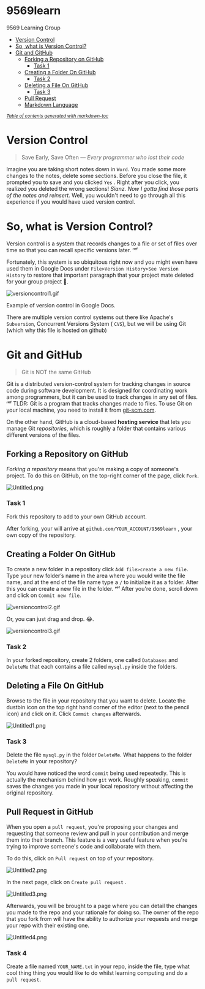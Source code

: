 # 9569learn
9569 Learning Group

- [Version Control](#version-control)
- [So, what is Version Control?](#so--what-is-version-control-)
- [Git and GitHub](#git-and-github)
  * [Forking a Repository on GitHub](#forking-a-repository-on-github)
    + [Task 1](#task-1)
  * [Creating a Folder On GitHub](#creating-a-folder-on-github)
    + [Task 2](#task-2)
  * [Deleting a File On GitHub](#deleting-a-file-on-github)
    + [Task 3](#task-3)
  * [Pull Request](#pull-request)
  * [Markdown Language](#markdown-language)

<small><i><a href='http://ecotrust-canada.github.io/markdown-toc/'>Table of contents generated with markdown-toc</a></i></small>

# Version Control

> Save Early, Save Often — *Every programmer who lost their code*

Imagine you are taking short notes down in `Word`. You made some more changes to the notes, delete some sections. Before you close the file, it prompted you to save and you clicked `Yes` . Right after you click, you realized you deleted the wrong sections! *Sianz. Now I gotta find those parts of the notes and reinsert.* Well, you wouldn't need to go through all this experience if you would have used version control.

# So, what is Version Control?

Version control is a system that records changes to a file or set of files over time so that you can recall specific versions later. ʳᵉᶠ 

Fortunately, this system is so ubiquitous right now and you might even have used them in Google Docs under `File>Version History>See Version History` to restore that important paragraph that your project mate deleted for your group project 🤣.

![versioncontrol1.gif](versioncontrol1.gif)

Example of version control in Google Docs. 

There are multiple version control systems out there like Apache's `Subversion`, Concurrent Versions System ( `CVS`), but we will be using Git (which why this file is hosted on github) 

# Git and GitHub

> Git is NOT the same  GitHub

Git is a distributed version-control system for tracking changes in source code during software development. It is designed for coordinating work among programmers, but it can be used to track changes in any set of files. ʳᵉᶠ TLDR: Git is a program that tracks changes made to files. To use Git on your local machine, you need to install it from [git-scm.com](http://git-scm.com).

On the other hand, GitHub is a cloud-based **hosting service** that lets you manage Git *repositories*, which is roughly a folder that contains various different versions of the files.

## Forking a Repository on GitHub

*Forking a repository* means that you're making a copy of someone's project. To do this on GitHub, on the top-right corner of the page, click `Fork`. 

![Untitled.png](Untitled.png)

### Task 1

Fork this repository to add to your own GitHub account. 

After forking, your will arrive at `github.com/YOUR_ACCOUNT/9569learn` , your own copy of the repository.

## Creating a Folder On GitHub

To create a new folder in a repository click `Add file>create a new file`. Type your new folder’s name in the area where you would write the file name, and at the end of the file name type a `/` to initialize it as a folder. After this you can create a new file in the folder. ʳᵉᶠ After you're done, scroll down and click on `Commit new file`.

![versioncontrol2.gif](versioncontrol2.gif)

Or, you can just drag and drop. 😂. 

![versioncontrol3.gif](versioncontrol3.gif)

### Task 2

In your forked repository, create 2 folders, one called `Databases` and `DeleteMe` that each contains a file called `mysql.py` inside the folders. 

## Deleting a File On GitHub

Browse to the file in your repository that you want to delete. Locate the dustbin icon on the top right hand corner of the editor (next to the pencil icon) and click on it. Click `Commit changes` afterwards.

![Untitled1.png](Untitled1.png)

### Task 3

Delete the file `mysql.py` in the folder `DeleteMe`. What happens to the folder `DeleteMe` in your repository?

You would have noticed the word `commit` being used repeatedly. This is actually the mechanism behind how `git` work. Roughly speaking, `commit`  saves the changes you made in your local repository without affecting the original repository.

## Pull Request in GitHub

When you open a `pull request`, you're proposing your changes and requesting that someone review and pull in your contribution and merge them into their branch. This feature is a very useful feature when you're trying to improve someone's code and collaborate with them. 

To do this, click on `Pull request` on top of your repository. 

![Untitled2.png](Untitled2.png)

In the next page, click on `Create pull request` .

![Untitled3.png](Untitled3.png)

Afterwards, you will be brought to a page where you can detail the changes you made to the repo and your rationale for doing so. The owner of the repo that you fork from will have the ability to authorize your requests and merge your repo with their existing one.  

![Untitled4.png](Untitled4.png)

### Task 4

Create a file named `YOUR_NAME.txt` in your repo, inside the file, type what cool thing thing you would like to do whilst learning computing and do a `pull request`.

